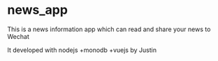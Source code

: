 # news_app
This is a news information app which can read and share your news to Wechat  

It developed with nodejs +monodb +vuejs by Justin
